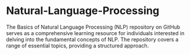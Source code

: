 # Natural-Language-Processing
The Basics of Natural Language Processing (NLP) repository on GitHub serves as a comprehensive learning resource for individuals interested in delving into the fundamental concepts of NLP. The repository covers a range of essential topics, providing a structured approach.
